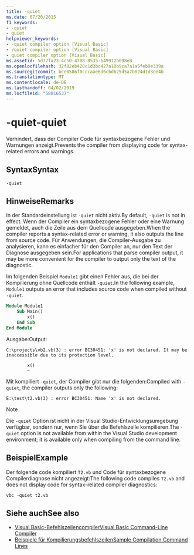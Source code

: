 ```yaml
---
title: -quiet
ms.date: 07/20/2015
f1_keywords:
- -quiet
- quiet
helpviewer_keywords:
- -quiet compiler option [Visual Basic]
- /quiet compiler option [Visual Basic]
- quiet compiler option [Visual Basic]
ms.assetid: 5d77fa23-4c50-4708-8535-649912b098e8
ms.openlocfilehash: 32f82eb428c1d3bc427a10b9ca7a1a5feb9e339a
ms.sourcegitcommit: bce0586f0cccaae6d6cbd625d5a7b824d1d3de4b
ms.translationtype: MT
ms.contentlocale: de-DE
ms.lasthandoff: 04/02/2019
ms.locfileid: "58816537"
---
```

# <a name="-quiet"></a><span data-ttu-id="64c69-102">-quiet</span><span class="sxs-lookup"><span data-stu-id="64c69-102">-quiet</span></span>
<span data-ttu-id="64c69-103">Verhindert, dass der Compiler Code für syntaxbezogene Fehler und Warnungen anzeigt.</span><span class="sxs-lookup"><span data-stu-id="64c69-103">Prevents the compiler from displaying code for syntax-related errors and warnings.</span></span>  
  
## <a name="syntax"></a><span data-ttu-id="64c69-104">Syntax</span><span class="sxs-lookup"><span data-stu-id="64c69-104">Syntax</span></span>  
  
```  
-quiet  
```  
  
## <a name="remarks"></a><span data-ttu-id="64c69-105">Hinweise</span><span class="sxs-lookup"><span data-stu-id="64c69-105">Remarks</span></span>  
 <span data-ttu-id="64c69-106">In der Standardeinstellung ist `-quiet` nicht aktiv.</span><span class="sxs-lookup"><span data-stu-id="64c69-106">By default, `-quiet` is not in effect.</span></span> <span data-ttu-id="64c69-107">Wenn der Compiler ein syntaxbezogene Fehler oder eine Warnung gemeldet, auch die Zeile aus dem Quellcode ausgegeben.</span><span class="sxs-lookup"><span data-stu-id="64c69-107">When the compiler reports a syntax-related error or warning, it also outputs the line from source code.</span></span> <span data-ttu-id="64c69-108">Für Anwendungen, die Compiler-Ausgabe zu analysieren, kann es einfacher für den Compiler an, nur den Text der Diagnose ausgegeben sein.</span><span class="sxs-lookup"><span data-stu-id="64c69-108">For applications that parse compiler output, it may be more convenient for the compiler to output only the text of the diagnostic.</span></span>  
  
 <span data-ttu-id="64c69-109">Im folgenden Beispiel `Module1` gibt einen Fehler aus, die bei der Kompilierung ohne Quellcode enthält `-quiet`.</span><span class="sxs-lookup"><span data-stu-id="64c69-109">In the following example, `Module1` outputs an error that includes source code when compiled without `-quiet`.</span></span>  
  
```vb  
Module Module1  
    Sub Main()  
        x()  
    End Sub  
End Module  
```  
  
 <span data-ttu-id="64c69-110">Ausgabe:</span><span class="sxs-lookup"><span data-stu-id="64c69-110">Output:</span></span>  
 
```console
C:\projects\vb2.vb(3) : error BC30451: 'x' is not declared. It may be inaccessible due to its protection level.

        x()
        ~
``` 
 <span data-ttu-id="64c69-111">Mit kompiliert `-quiet`, der Compiler gibt nur die folgenden:</span><span class="sxs-lookup"><span data-stu-id="64c69-111">Compiled with `-quiet`, the compiler outputs only the following:</span></span>  
  
 `E:\test\t2.vb(3) : error BC30451: Name 'x' is not declared.`  
  
> [!NOTE]
>  <span data-ttu-id="64c69-112">Die `-quiet` Option ist nicht in der Visual Studio-Entwicklungsumgebung verfügbar, sondern nur, wenn Sie über die Befehlszeile kompilieren.</span><span class="sxs-lookup"><span data-stu-id="64c69-112">The `-quiet` option is not available from within the Visual Studio development environment; it is available only when compiling from the command line.</span></span>  
  
## <a name="example"></a><span data-ttu-id="64c69-113">Beispiel</span><span class="sxs-lookup"><span data-stu-id="64c69-113">Example</span></span>  
 <span data-ttu-id="64c69-114">Der folgende code kompiliert `T2.vb` und Code für syntaxbezogene Compilerdiagnose nicht angezeigt:</span><span class="sxs-lookup"><span data-stu-id="64c69-114">The following code compiles `T2.vb` and does not display code for syntax-related compiler diagnostics:</span></span>  
  
```  
vbc -quiet t2.vb  
```  
  
## <a name="see-also"></a><span data-ttu-id="64c69-115">Siehe auch</span><span class="sxs-lookup"><span data-stu-id="64c69-115">See also</span></span>

- [<span data-ttu-id="64c69-116">Visual Basic-Befehlszeilencompiler</span><span class="sxs-lookup"><span data-stu-id="64c69-116">Visual Basic Command-Line Compiler</span></span>](../../../visual-basic/reference/command-line-compiler/index.md)
- [<span data-ttu-id="64c69-117">Beispiele für Kompilierungsbefehlszeilen</span><span class="sxs-lookup"><span data-stu-id="64c69-117">Sample Compilation Command Lines</span></span>](../../../visual-basic/reference/command-line-compiler/sample-compilation-command-lines.md)
